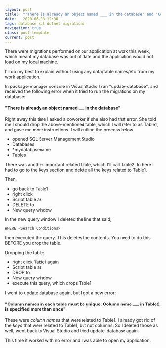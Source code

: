 ```yaml
---
layout: post
title:  "'There is already an object named ___ in the database' and 'Column names in each table must be unique'"
date:   2020-06-08 12:30
tags: database sql dotnet migrations
navigation: true
class: post-template
current: post
---
```


There were migrations performed on our application at work this week, which meant my database was out of date and the application would not load on my local machine. 

I'll do my best to explain without using any data/table names/etc from my work application.

In package-manager console in Visual Studio I ran "update-database", and received the following error when it tried to run the migrations on my database: 

#### "There is already an object named ___ in the database"

Right away this time I asked a coworker if she also had that error. She told me I should drop the above-mentioned table, which I will refer to as Table1, and gave me more instructions. I will outline the process below.

- opened SQL Server Management Studio 
- Databases 
- *mydatabasename 
- Tables

There was another important related table, which I'll call Table2. In here I had to go to the Keys section and delete all the keys related to Table1.

Then,
- go back to Table1 
- right click 
- Script table as 
- DELETE to 
- New query window

In the new query window I deleted the line that said,
```
WHERE <Search Conditions>
```
then executed the query. This deletes the contents. You need to do this BEFORE you drop the table.

Dropping the table:
- right click Table1 again
- Script table as 
- DROP to 
- New query window
- execute this query, which drops Table1

I went to update database again, but I got a new error:

#### "Column names in each table must be unique. Column name ___ in Table2 is specified more than once"

These were <em>column names</em> that were related to Table1. I already got rid of the <em>keys</em> that were related to Table1, but not columns. So I deleted those as well, went back to Visual Studio and tried update-database again.

This time it worked with no error and I was able to open my application.


 




